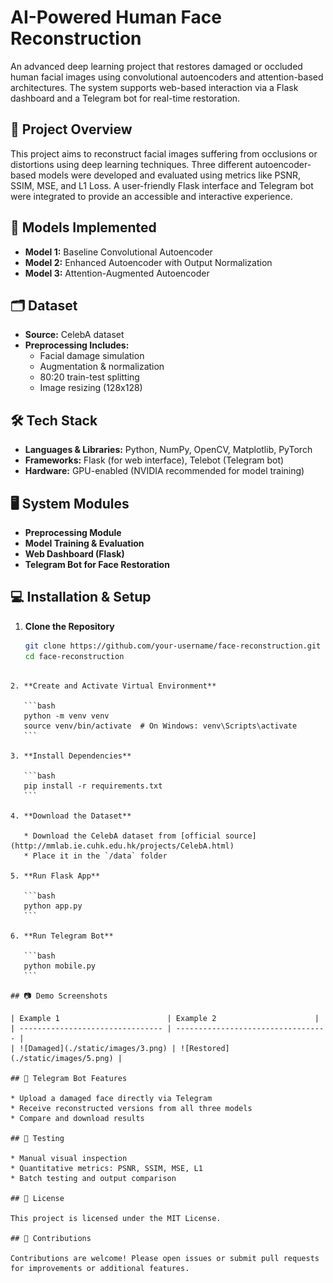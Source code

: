 # AI-Powered Human Face Reconstruction

An advanced deep learning project that restores damaged or occluded human facial images using convolutional autoencoders and attention-based architectures. The system supports web-based interaction via a Flask dashboard and a Telegram bot for real-time restoration.

## 🚀 Project Overview

This project aims to reconstruct facial images suffering from occlusions or distortions using deep learning techniques. Three different autoencoder-based models were developed and evaluated using metrics like PSNR, SSIM, MSE, and L1 Loss. A user-friendly Flask interface and Telegram bot were integrated to provide an accessible and interactive experience.

## 🧠 Models Implemented

- **Model 1:** Baseline Convolutional Autoencoder
- **Model 2:** Enhanced Autoencoder with Output Normalization
- **Model 3:** Attention-Augmented Autoencoder

## 🗂️ Dataset

- **Source:** CelebA dataset
- **Preprocessing Includes:**
  - Facial damage simulation
  - Augmentation & normalization
  - 80:20 train-test splitting
  - Image resizing (128x128)

## 🛠️ Tech Stack

- **Languages & Libraries:** Python, NumPy, OpenCV, Matplotlib, PyTorch
- **Frameworks:** Flask (for web interface), Telebot (Telegram bot)
- **Hardware:** GPU-enabled (NVIDIA recommended for model training)

## 🖥️ System Modules

- **Preprocessing Module**
- **Model Training & Evaluation**
- **Web Dashboard (Flask)**
- **Telegram Bot for Face Restoration**

## 💻 Installation & Setup

1. **Clone the Repository**
   ```bash
   git clone https://github.com/your-username/face-reconstruction.git
   cd face-reconstruction
````

2. **Create and Activate Virtual Environment**

   ```bash
   python -m venv venv
   source venv/bin/activate  # On Windows: venv\Scripts\activate
   ```

3. **Install Dependencies**

   ```bash
   pip install -r requirements.txt
   ```

4. **Download the Dataset**

   * Download the CelebA dataset from [official source](http://mmlab.ie.cuhk.edu.hk/projects/CelebA.html)
   * Place it in the `/data` folder

5. **Run Flask App**

   ```bash
   python app.py
   ```

6. **Run Telegram Bot**

   ```bash
   python mobile.py
   ```

## 📷 Demo Screenshots

| Example 1                        | Example 2                      |
| -------------------------------- | ---------------------------------- |
| ![Damaged](./static/images/3.png) | ![Restored](./static/images/5.png) |

## 🤖 Telegram Bot Features

* Upload a damaged face directly via Telegram
* Receive reconstructed versions from all three models
* Compare and download results

## 🧪 Testing

* Manual visual inspection
* Quantitative metrics: PSNR, SSIM, MSE, L1
* Batch testing and output comparison

## 📜 License

This project is licensed under the MIT License.

## 🤝 Contributions

Contributions are welcome! Please open issues or submit pull requests for improvements or additional features.
